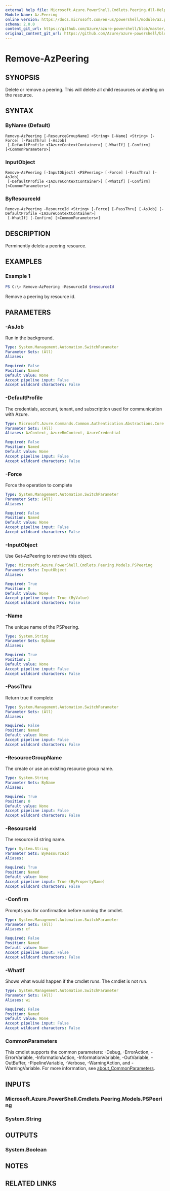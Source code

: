 ```yaml
---
external help file: Microsoft.Azure.PowerShell.Cmdlets.Peering.dll-Help.xml
Module Name: Az.Peering
online version: https://docs.microsoft.com/en-us/powershell/module/az.peering/remove-azpeering
schema: 2.0.0
content_git_url: https://github.com/Azure/azure-powershell/blob/master/src/Peering/Peering/help/Remove-AzPeering.md
original_content_git_url: https://github.com/Azure/azure-powershell/blob/master/src/Peering/Peering/help/Remove-AzPeering.md
---
```


# Remove-AzPeering

## SYNOPSIS
Delete or remove a peering. This will delete all child resources or alerting on the resource.

## SYNTAX

### ByName (Default)
```
Remove-AzPeering [-ResourceGroupName] <String> [-Name] <String> [-Force] [-PassThru] [-AsJob]
 [-DefaultProfile <IAzureContextContainer>] [-WhatIf] [-Confirm] [<CommonParameters>]
```

### InputObject
```
Remove-AzPeering [-InputObject] <PSPeering> [-Force] [-PassThru] [-AsJob]
 [-DefaultProfile <IAzureContextContainer>] [-WhatIf] [-Confirm] [<CommonParameters>]
```

### ByResourceId
```
Remove-AzPeering -ResourceId <String> [-Force] [-PassThru] [-AsJob] [-DefaultProfile <IAzureContextContainer>]
 [-WhatIf] [-Confirm] [<CommonParameters>]
```

## DESCRIPTION
Perminently delete a peering resource.

## EXAMPLES

### Example 1
```powershell
PS C:\> Remove-AzPeering -ResourceId $resourceId
```

Remove a peering by resource id.

## PARAMETERS

### -AsJob
Run in the background.

```yaml
Type: System.Management.Automation.SwitchParameter
Parameter Sets: (All)
Aliases:

Required: False
Position: Named
Default value: None
Accept pipeline input: False
Accept wildcard characters: False
```

### -DefaultProfile
The credentials, account, tenant, and subscription used for communication with Azure.

```yaml
Type: Microsoft.Azure.Commands.Common.Authentication.Abstractions.Core.IAzureContextContainer
Parameter Sets: (All)
Aliases: AzContext, AzureRmContext, AzureCredential

Required: False
Position: Named
Default value: None
Accept pipeline input: False
Accept wildcard characters: False
```

### -Force
Force the operation to complete

```yaml
Type: System.Management.Automation.SwitchParameter
Parameter Sets: (All)
Aliases:

Required: False
Position: Named
Default value: None
Accept pipeline input: False
Accept wildcard characters: False
```

### -InputObject
Use Get-AzPeering to retrieve this object.

```yaml
Type: Microsoft.Azure.PowerShell.Cmdlets.Peering.Models.PSPeering
Parameter Sets: InputObject
Aliases:

Required: True
Position: 0
Default value: None
Accept pipeline input: True (ByValue)
Accept wildcard characters: False
```

### -Name
The unique name of the PSPeering.

```yaml
Type: System.String
Parameter Sets: ByName
Aliases:

Required: True
Position: 1
Default value: None
Accept pipeline input: False
Accept wildcard characters: False
```

### -PassThru
Return true if complete

```yaml
Type: System.Management.Automation.SwitchParameter
Parameter Sets: (All)
Aliases:

Required: False
Position: Named
Default value: None
Accept pipeline input: False
Accept wildcard characters: False
```

### -ResourceGroupName
The create or use an existing resource group name.

```yaml
Type: System.String
Parameter Sets: ByName
Aliases:

Required: True
Position: 0
Default value: None
Accept pipeline input: False
Accept wildcard characters: False
```

### -ResourceId
The resource id string name.

```yaml
Type: System.String
Parameter Sets: ByResourceId
Aliases:

Required: True
Position: Named
Default value: None
Accept pipeline input: True (ByPropertyName)
Accept wildcard characters: False
```

### -Confirm
Prompts you for confirmation before running the cmdlet.

```yaml
Type: System.Management.Automation.SwitchParameter
Parameter Sets: (All)
Aliases: cf

Required: False
Position: Named
Default value: None
Accept pipeline input: False
Accept wildcard characters: False
```

### -WhatIf
Shows what would happen if the cmdlet runs.
The cmdlet is not run.

```yaml
Type: System.Management.Automation.SwitchParameter
Parameter Sets: (All)
Aliases: wi

Required: False
Position: Named
Default value: None
Accept pipeline input: False
Accept wildcard characters: False
```

### CommonParameters
This cmdlet supports the common parameters: -Debug, -ErrorAction, -ErrorVariable, -InformationAction, -InformationVariable, -OutVariable, -OutBuffer, -PipelineVariable, -Verbose, -WarningAction, and -WarningVariable. For more information, see [about_CommonParameters](http://go.microsoft.com/fwlink/?LinkID=113216).

## INPUTS

### Microsoft.Azure.PowerShell.Cmdlets.Peering.Models.PSPeering

### System.String

## OUTPUTS

### System.Boolean

## NOTES

## RELATED LINKS
